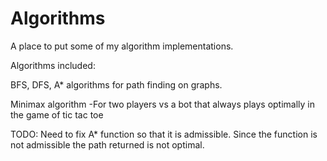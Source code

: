 # Algorithms
A place to put some of my algorithm implementations. 

Algorithms included:

BFS, DFS, A* algorithms for path finding on graphs.

Minimax algorithm
-For two players vs a bot that always plays optimally in the game of tic tac toe

TODO:
Need to fix A* function so that it is admissible. Since the function is not admissible the path returned is not optimal.
